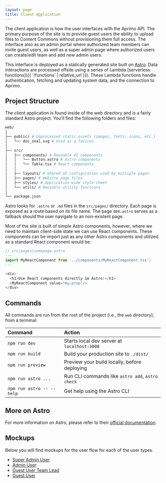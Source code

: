 ```yaml
---
layout: page
title: Client Application
---
```


The client application is how the user interfaces with the Aprimo API. The primary purpose of the site is to provide guest users the ability to upload files to Content Commons without provisioning them full access. The interface also as an admin portal where authorized team members can invite guest users, as well as a super admin page where authorized users can create/edit team and add new admin users.

This interface is deployed as a statically generated site built on [Astro](https://astro.build/). Data interactions are processed offsite using a series of Lambda [serverless functions]({{ '/functions' | relative_url }}). These Lambda functions handle authentication, fetching and updating system data, and the connection to Aprimo.

## Project Structure

The client application is found inside of the web directory and is a fairly standard Astro project. You'll find the following folders and files:

```bash
web/
│
├── public/ # Unprocessed static assets (images, fonts, icons, etc.)
│   └── dos_seal.svg # Used as a favicon
│
├── src/
│   ├── components/ # Reusable UI components
│   │   └── Button.astro # Astro components
│   │   └── Table.tsx # React components
│   │
│   ├── layouts/ # Shared UI configuration used by multiple pages
│   ├── pages/ # Website page files
│   ├── styles/ # Application-wide style sheet
│   └── utils/ # Reusable utility functions
│
└── package.json
```

Astro looks for `.astro` or `.md` files in the `src/pages/` directory. Each page is exposed as a route based on its file name. The page `404.astro` serves as a fallback should the user navigate to an non-existent page.

Most of the site is built of simple Astro components, however, where we need to maintain client-side state we can use React components. These components can be import just as any other Astro components and utilized as a standard React component would be:

```js
// src/pages/somepage.astro
---
import MyReactComponent from '../components/MyReactComponent.tsx';
---

<div>
  <h1>Use React components directly in Astro!</h1>
  <MyReactComponent value="my-prop"/>
</div>
```

## Commands

All commands are run from the root of the project (i.e., the `web` directory), from a terminal:

| Command                   | Action                                           |
| :------------------------ | :----------------------------------------------- |
| `npm run dev`             | Starts local dev server at `localhost:3000`      |
| `npm run build`           | Build your production site to `./dist/`          |
| `npm run preview`         | Preview your build locally, before deploying     |
| `npm run astro ...`       | Run CLI commands like `astro add`, `astro check` |
| `npm run astro -- --help` | Get help using the Astro CLI                     |

## More on Astro

For more information on Astro, please refer to their [official documentation](https://docs.astro.build).

## Mockups

Below you will find mockups for the user flow for each of the user types.

- [Super Admin User](https://preview.uxpin.com/e0f263260e840c070f1c9796be483a6741acb510#/pages//simulate/sitemap?mode=i)
- [Admin User](https://preview.uxpin.com/26933858eb418523b89317817ab80570867d7dc3#/pages//simulate/sitemap?mode=i)
- [Guest User Team Lead](https://preview.uxpin.com/3574e3fc7f3e3d9658f5757a67d7f9e7e53c8f2b#/pages//simulate/sitemap?mode=i)
- [Guest User](https://preview.uxpin.com/c690dff0b5961a53b47e1ba62141632457175178#/pages//simulate/sitemap?mode=i)
